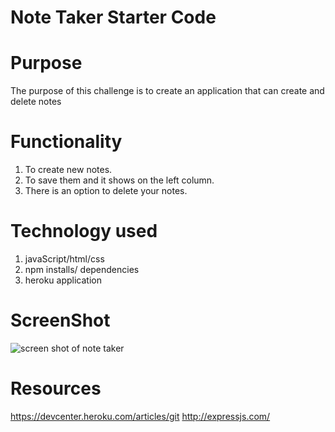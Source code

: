 # Note Taker Starter Code

# Purpose

The purpose of this challenge is to create an application that can create and delete notes

# Functionality

1. To create new notes.
2. To save them and it shows on the left column.
3. There is an option to delete your notes.

# Technology used

1. javaScript/html/css
2. npm installs/ dependencies
3. heroku application

# ScreenShot

![screen shot of note taker](https://user-images.githubusercontent.com/45189679/123524599-7965ff00-d699-11eb-815e-6b92d2608386.png)

# Resources

https://devcenter.heroku.com/articles/git
http://expressjs.com/ 
